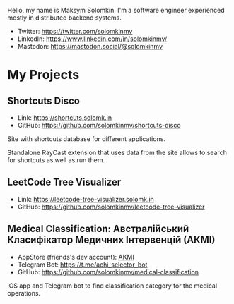 Hello, my name is Maksym Solomkin. I'm a software engineer experienced mostly in distributed backend systems.

* Twitter: https://twitter.com/solomkinmv
* LinkedIn: https://www.linkedin.com/in/solomkinmv/
* Mastodon: https://mastodon.social/@solomkinmv

# My Projects

## Shortcuts Disco

* Link: https://shortcuts.solomk.in
* GitHub: https://github.com/solomkinmv/shortcuts-disco

Site with shortcuts database for different applications. 

Standalone RayCast extension that uses data from the site allows to search for shortcuts as well as run them.

## LeetCode Tree Visualizer

* Link: https://leetcode-tree-visualizer.solomk.in
* GitHub: https://github.com/solomkinmv/leetcode-tree-visualizer

## Medical Classification: Австралійський Класифікатор Медичних Інтервенцій (АКМІ)

* AppStore (friends's dev account): [АКМІ](https://apps.apple.com/ua/app/%D0%B0%D0%BA%D0%BC%D1%96/id6450682699)
* Telegram Bot: https://t.me/achi_selector_bot
* GitHub: https://github.com/solomkinmv/medical-classification

iOS app and Telegram bot to find classification category for the medical operations.
